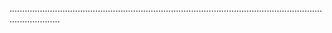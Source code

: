 ................................................................................................................................................
